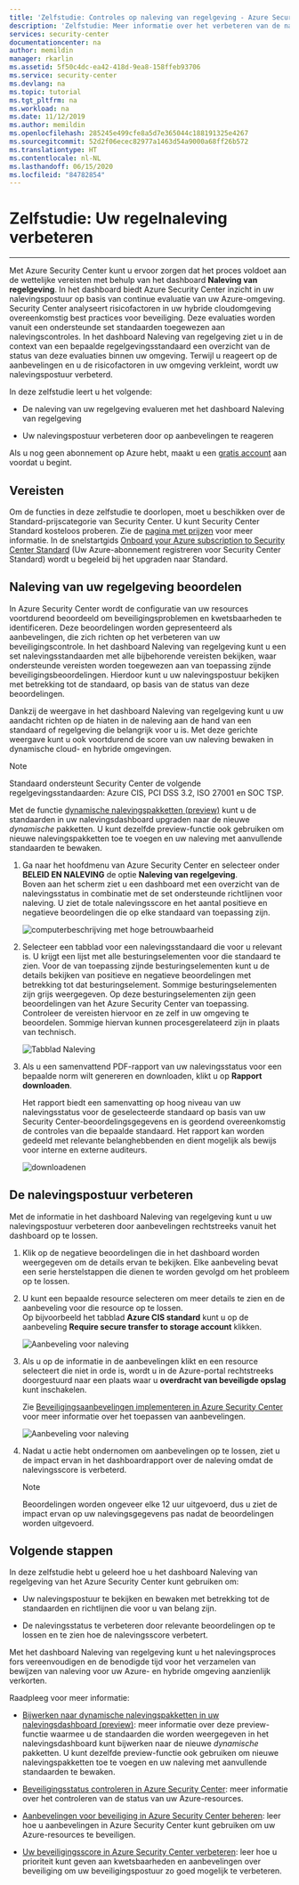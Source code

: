 ```yaml
---
title: 'Zelfstudie: Controles op naleving van regelgeving - Azure Security Center'
description: 'Zelfstudie: Meer informatie over het verbeteren van de naleving van uw regelgeving met behulp van Azure Security Center.'
services: security-center
documentationcenter: na
author: memildin
manager: rkarlin
ms.assetid: 5f50c4dc-ea42-418d-9ea8-158ffeb93706
ms.service: security-center
ms.devlang: na
ms.topic: tutorial
ms.tgt_pltfrm: na
ms.workload: na
ms.date: 11/12/2019
ms.author: memildin
ms.openlocfilehash: 285245e499cfe8a5d7e365044c188191325e4267
ms.sourcegitcommit: 52d2f06ecec82977a1463d54a9000a68ff26b572
ms.translationtype: HT
ms.contentlocale: nl-NL
ms.lasthandoff: 06/15/2020
ms.locfileid: "84782854"
---
```

# <a name="tutorial-improve-your-regulatory-compliance"></a>Zelfstudie: Uw regelnaleving verbeteren
---

Met Azure Security Center kunt u ervoor zorgen dat het proces voldoet aan de wettelijke vereisten met behulp van het dashboard **Naleving van regelgeving**. In het dashboard biedt Azure Security Center inzicht in uw nalevingspostuur op basis van continue evaluatie van uw Azure-omgeving. Security Center analyseert risicofactoren in uw hybride cloudomgeving overeenkomstig best practices voor beveiliging. Deze evaluaties worden vanuit een ondersteunde set standaarden toegewezen aan nalevingscontroles. In het dashboard Naleving van regelgeving ziet u in de context van een bepaalde regelgevingsstandaard een overzicht van de status van deze evaluaties binnen uw omgeving. Terwijl u reageert op de aanbevelingen en u de risicofactoren in uw omgeving verkleint, wordt uw nalevingspostuur verbeterd.

In deze zelfstudie leert u het volgende:

-   De naleving van uw regelgeving evalueren met het dashboard Naleving van regelgeving

-   Uw nalevingspostuur verbeteren door op aanbevelingen te reageren

Als u nog geen abonnement op Azure hebt, maakt u een [gratis account](https://azure.microsoft.com/free/) aan voordat u begint.

## <a name="prerequisites"></a>Vereisten

Om de functies in deze zelfstudie te doorlopen, moet u beschikken over de Standard-prijscategorie van Security Center. U kunt Security Center Standard kosteloos proberen.
Zie de [pagina met prijzen](https://azure.microsoft.com/pricing/details/security-center/) voor meer informatie. In de snelstartgids [Onboard your Azure subscription to Security Center Standard](https://docs.microsoft.com/azure/security-center/security-center-get-started) (Uw Azure-abonnement registreren voor Security Center Standard) wordt u begeleid bij het upgraden naar Standard.

##  <a name="assess-your-regulatory-compliance"></a>Naleving van uw regelgeving beoordelen

In Azure Security Center wordt de configuratie van uw resources voortdurend beoordeeld om beveiligingsproblemen en kwetsbaarheden te identificeren. Deze beoordelingen worden gepresenteerd als aanbevelingen, die zich richten op het verbeteren van uw beveiligingscontrole. In het dashboard Naleving van regelgeving kunt u een set nalevingsstandaarden met alle bijbehorende vereisten bekijken, waar ondersteunde vereisten worden toegewezen aan van toepassing zijnde beveiligingsbeoordelingen. Hierdoor kunt u uw nalevingspostuur bekijken met betrekking tot de standaard, op basis van de status van deze beoordelingen.

Dankzij de weergave in het dashboard Naleving van regelgeving kunt u uw aandacht richten op de hiaten in de naleving aan de hand van een standaard of regelgeving die belangrijk voor u is. Met deze gerichte weergave kunt u ook voortdurend de score van uw naleving bewaken in dynamische cloud- en hybride omgevingen.

>[!NOTE]
> Standaard ondersteunt Security Center de volgende regelgevingsstandaarden: Azure CIS, PCI DSS 3.2, ISO 27001 en SOC TSP. 
>
> Met de functie [dynamische nalevingspakketten (preview)](update-regulatory-compliance-packages.md) kunt u de standaarden in uw nalevingsdashboard upgraden naar de nieuwe *dynamische* pakketten. U kunt dezelfde preview-functie ook gebruiken om nieuwe nalevingspakketten toe te voegen en uw naleving met aanvullende standaarden te bewaken. 

1.  Ga naar het hoofdmenu van Azure Security Center en selecteer onder **BELEID EN NALEVING** de optie **Naleving van regelgeving**. <br>
Boven aan het scherm ziet u een dashboard met een overzicht van de nalevingsstatus in combinatie met de set ondersteunde richtlijnen voor naleving. U ziet de totale nalevingsscore en het aantal positieve en negatieve beoordelingen die op elke standaard van toepassing zijn.

    ![computerbeschrijving met hoge betrouwbaarheid](./media/security-center-compliance-dashboard/compliance-dashboard.png)

2.  Selecteer een tabblad voor een nalevingsstandaard die voor u relevant is. U krijgt een lijst met alle besturingselementen voor die standaard te zien. Voor de van toepassing zijnde besturingselementen kunt u de details bekijken van positieve en negatieve beoordelingen met betrekking tot dat besturingselement. Sommige besturingselementen zijn grijs weergegeven. Op deze besturingselementen zijn geen beoordelingen van het Azure Security Center van toepassing. Controleer de vereisten hiervoor en ze zelf in uw omgeving te beoordelen. Sommige hiervan kunnen procesgerelateerd zijn in plaats van technisch.

    ![Tabblad Naleving](./media/security-center-compliance-dashboard/compliance-pci.png)

1. Als u een samenvattend PDF-rapport van uw nalevingsstatus voor een bepaalde norm wilt genereren en downloaden, klikt u op **Rapport downloaden**.

    Het rapport biedt een samenvatting op hoog niveau van uw nalevingsstatus voor de geselecteerde standaard op basis van uw Security Center-beoordelingsgegevens en is geordend overeenkomstig de controles van die bepaalde standaard. Het rapport kan worden gedeeld met relevante belanghebbenden en dient mogelijk als bewijs voor interne en externe auditeurs.

    ![downloadenen](./media/security-center-compliance-dashboard/download-report.png)

## <a name="improve-your-compliance-posture"></a>De nalevingspostuur verbeteren

Met de informatie in het dashboard Naleving van regelgeving kunt u uw nalevingspostuur verbeteren door aanbevelingen rechtstreeks vanuit het dashboard op te lossen.

1.  Klik op de negatieve beoordelingen die in het dashboard worden weergegeven om de details ervan te bekijken. Elke aanbeveling bevat een serie herstelstappen die dienen te worden gevolgd om het probleem op te lossen.

1.  U kunt een bepaalde resource selecteren om meer details te zien en de aanbeveling voor die resource op te lossen. <br>Op bijvoorbeeld het tabblad **Azure CIS standard** kunt u op de aanbeveling **Require secure transfer to storage account** klikken.

    ![Aanbeveling voor naleving](./media/security-center-compliance-dashboard/compliance-recommendation.png)

1. Als u op de informatie in de aanbevelingen klikt en een resource selecteert die niet in orde is, wordt u in de Azure-portal rechtstreeks doorgestuurd naar een plaats waar u **overdracht van beveiligde opslag** kunt inschakelen.

    Zie [Beveiligingsaanbevelingen implementeren in Azure Security Center](security-center-recommendations.md) voor meer informatie over het toepassen van aanbevelingen.

    ![Aanbeveling voor naleving](./media/security-center-compliance-dashboard/compliance-remediate-recommendation.png)

1.  Nadat u actie hebt ondernomen om aanbevelingen op te lossen, ziet u de impact ervan in het dashboardrapport over de naleving omdat de nalevingsscore is verbeterd.

    > [!NOTE]
    > Beoordelingen worden ongeveer elke 12 uur uitgevoerd, dus u ziet de impact ervan op uw nalevingsgegevens pas nadat de beoordelingen worden uitgevoerd.

## <a name="next-steps"></a>Volgende stappen

In deze zelfstudie hebt u geleerd hoe u het dashboard Naleving van regelgeving van het Azure Security Center kunt gebruiken om:

-   Uw nalevingspostuur te bekijken en bewaken met betrekking tot de standaarden en richtlijnen die voor u van belang zijn.

-   De nalevingsstatus te verbeteren door relevante beoordelingen op te lossen en te zien hoe de nalevingsscore verbetert.

Met het dashboard Naleving van regelgeving kunt u het nalevingsproces fors vereenvoudigen en de benodigde tijd voor het verzamelen van bewijzen van naleving voor uw Azure- en hybride omgeving aanzienlijk verkorten.

Raadpleeg voor meer informatie:

-   [Bijwerken naar dynamische nalevingspakketten in uw nalevingsdashboard (preview)](update-regulatory-compliance-packages.md): meer informatie over deze preview-functie waarmee u de standaarden die worden weergegeven in het nalevingsdashboard kunt bijwerken naar de nieuwe *dynamische* pakketten. U kunt dezelfde preview-functie ook gebruiken om nieuwe nalevingspakketten toe te voegen en uw naleving met aanvullende standaarden te bewaken. 

-   [Beveiligingsstatus controleren in Azure Security Center](security-center-monitoring.md): meer informatie over het controleren van de status van uw Azure-resources.

-   [Aanbevelingen voor beveiliging in Azure Security Center beheren](security-center-recommendations.md): leer hoe u aanbevelingen in Azure Security Center kunt gebruiken om uw Azure-resources te beveiligen.

-   [Uw beveiligingsscore in Azure Security Center verbeteren](secure-score-security-controls.md): leer hoe u prioriteit kunt geven aan kwetsbaarheden en aanbevelingen over beveiliging om uw beveiligingspostuur zo goed mogelijk te verbeteren.